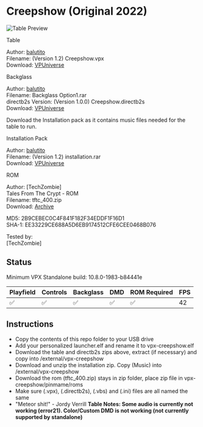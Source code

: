 # Creepshow (Original 2022)

![Table Preview](https://vpuniverse.com/screenshots/monthly_2022_01/20220118_180456.jpg.5df51e6a1e1f04ac367ee32201aef627.jpg)

Table

Author: [balutito](https://vpuniverse.com/profile/36070-balutito/)    
Filename: (Version 1.2) Creepshow.vpx  
Download: [VPUniverse](https://vpuniverse.com/files/file/8790-creepshow/)

Backglass

Author: [balutito](https://vpuniverse.com/profile/36070-balutito/)  
Filename: Backglass Option1.rar  
directb2s Version: (Version 1.0.0) Creepshow.directb2s  
Download: [VPUniverse](https://vpuniverse.com/files/file/8791-alternative-b2s-and-backglass-for-creepshow/)

Download the Installation pack as it contains music files needed for the table to run.

Installation Pack

Author: [balutito](https://vpuniverse.com/profile/36070-balutito/)  
Filename: (Version 1.2) installation.rar  
Download: [VPUniverse](https://vpuniverse.com/files/file/8790-creepshow/)

ROM

Author: [TechZombie]  
Tales From The Crypt - ROM  
Filename: tftc_400.zip  
Download: [Archive](https://archive.org/details/tftc_400)

MD5: 2B9CEBEC0C4F841F182F34EDDF1F16D1  
SHA-1: EE33229CE688A5D6EB9174512CFE6CEE0468B076
  
Tested by:  
[TechZombie]

## Status 

Minimum VPX Standalone build: 10.8.0-1983-b84441e

| Playfield | Controls | Backglass | DMD | ROM Required | FPS | 
|-----------|----------|-----------|-----|--------------|-----|
| :white_check_mark: | :white_check_mark: | :white_check_mark: | :white_check_mark: | :white_check_mark: | 42 |

## Instructions

- Copy the contents of this repo folder to your USB drive
- Add your personalized launcher.elf and rename it to vpx-creepshow.elf
- Download the table and directb2s zips above, extract (if necessary) and copy into /external/vpx-creepshow
- Download and unzip the installation zip. Copy (Music) into /external/vpx-creepshow
- Download the rom (tftc_400.zip) stays in zip folder, place zip file in vpx-creepshow/pinmame/roms
- Make sure (.vpx), (.directb2s), (.vbs) and (.ini) files are all named the same
- "Meteor shit!" - Jordy Verrill
**Table Notes: Some audio is currently not working (error21). Color/Custom DMD is not working (not currently supported by standalone)**
